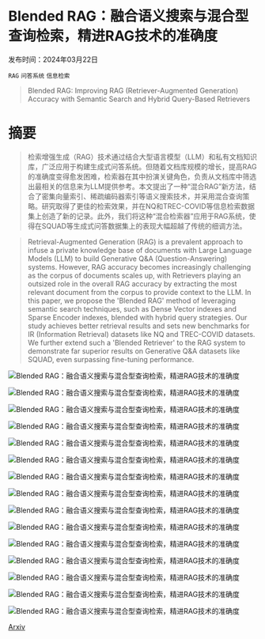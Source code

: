 # Blended RAG：融合语义搜索与混合型查询检索，精进RAG技术的准确度

发布时间：2024年03月22日

`RAG` `问答系统` `信息检索`

> Blended RAG: Improving RAG (Retriever-Augmented Generation) Accuracy with Semantic Search and Hybrid Query-Based Retrievers

# 摘要

> 检索增强生成（RAG）技术通过结合大型语言模型（LLM）和私有文档知识库，广泛应用于构建生成式问答系统。但随着文档库规模的增长，提高RAG的准确度变得愈发困难，检索器在其中扮演关键角色，负责从文档库中筛选出最相关的信息来为LLM提供参考。本文提出了一种“混合RAG”新方法，结合了密集向量索引、稀疏编码器索引等语义搜索技术，并采用混合查询策略。研究取得了更佳的检索效果，并在NQ和TREC-COVID等信息检索数据集上创造了新的记录。此外，我们将这种“混合检索器”应用于RAG系统，使得在SQUAD等生成式问答数据集上的表现大幅超越了传统的细调方法。

> Retrieval-Augmented Generation (RAG) is a prevalent approach to infuse a private knowledge base of documents with Large Language Models (LLM) to build Generative Q\&A (Question-Answering) systems. However, RAG accuracy becomes increasingly challenging as the corpus of documents scales up, with Retrievers playing an outsized role in the overall RAG accuracy by extracting the most relevant document from the corpus to provide context to the LLM. In this paper, we propose the 'Blended RAG' method of leveraging semantic search techniques, such as Dense Vector indexes and Sparse Encoder indexes, blended with hybrid query strategies. Our study achieves better retrieval results and sets new benchmarks for IR (Information Retrieval) datasets like NQ and TREC-COVID datasets. We further extend such a 'Blended Retriever' to the RAG system to demonstrate far superior results on Generative Q\&A datasets like SQUAD, even surpassing fine-tuning performance.

![Blended RAG：融合语义搜索与混合型查询检索，精进RAG技术的准确度](../../../paper_images/2404.07220/image1.png)

![Blended RAG：融合语义搜索与混合型查询检索，精进RAG技术的准确度](../../../paper_images/2404.07220/image2.png)

![Blended RAG：融合语义搜索与混合型查询检索，精进RAG技术的准确度](../../../paper_images/2404.07220/image3.png)

![Blended RAG：融合语义搜索与混合型查询检索，精进RAG技术的准确度](../../../paper_images/2404.07220/image4.png)

![Blended RAG：融合语义搜索与混合型查询检索，精进RAG技术的准确度](../../../paper_images/2404.07220/image5.png)

![Blended RAG：融合语义搜索与混合型查询检索，精进RAG技术的准确度](../../../paper_images/2404.07220/image6.png)

![Blended RAG：融合语义搜索与混合型查询检索，精进RAG技术的准确度](../../../paper_images/2404.07220/image7.png)

![Blended RAG：融合语义搜索与混合型查询检索，精进RAG技术的准确度](../../../paper_images/2404.07220/image9.png)

![Blended RAG：融合语义搜索与混合型查询检索，精进RAG技术的准确度](../../../paper_images/2404.07220/image12.png)

![Blended RAG：融合语义搜索与混合型查询检索，精进RAG技术的准确度](../../../paper_images/2404.07220/image2.png)

![Blended RAG：融合语义搜索与混合型查询检索，精进RAG技术的准确度](../../../paper_images/2404.07220/image3.png)

![Blended RAG：融合语义搜索与混合型查询检索，精进RAG技术的准确度](../../../paper_images/2404.07220/image4.png)

![Blended RAG：融合语义搜索与混合型查询检索，精进RAG技术的准确度](../../../paper_images/2404.07220/image5.png)

![Blended RAG：融合语义搜索与混合型查询检索，精进RAG技术的准确度](../../../paper_images/2404.07220/image10.png)

![Blended RAG：融合语义搜索与混合型查询检索，精进RAG技术的准确度](../../../paper_images/2404.07220/image11.png)

[Arxiv](https://arxiv.org/abs/2404.07220)